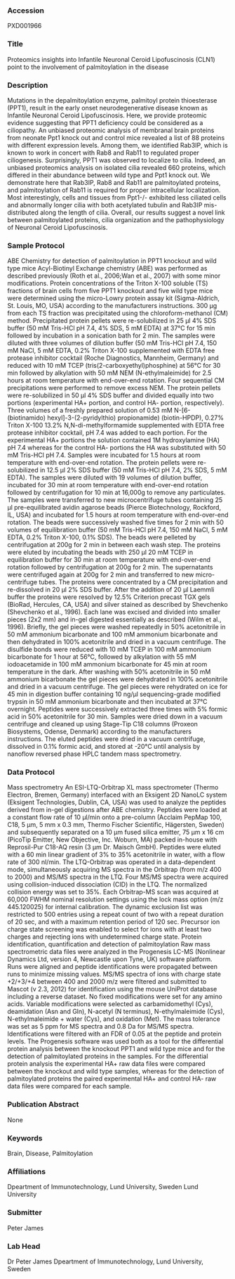 ### Accession
PXD001966

### Title
Proteomics insights into Infantile Neuronal Ceroid Lipofuscinosis (CLN1) point to the involvement of palmitoylation in the disease

### Description
Mutations in the depalmitoylation enzyme, palmitoyl protein thioesterase (PPT1), result in the early onset neurodegenerative disease known as Infantile Neuronal Ceroid Lipofuscinosis. Here, we provide proteomic evidence suggesting that PPT1 deficiency could be considered as a ciliopathy.  An unbiased proteomic analysis of membranal brain proteins from neonate Ppt1 knock out and control mice revealed a list of 88 proteins with different expression levels. Among them, we identified Rab3IP, which is known to work in concert with Rab8 and Rab11 to regulated proper ciliogenesis. Surprisingly, PPT1 was observed to localize to cilia. Indeed, an unbiased proteomics analysis on isolated cilia revealed 660 proteins, which differed in their abundance between wild type and Ppt1 knock out. We demonstrate here that Rab3IP, Rab8 and Rab11 are palmitoylated proteins, and palmitoylation of Rab11 is required for proper intracellular localization. Most interestingly, cells and tissues from Ppt1-/- exhibited less ciliated cells and abnormally longer cilia with both acetylated tubulin and Rab3IP mis-distributed along the length of cilia. Overall, our results suggest a novel link between palmitoylated proteins, cilia organization and the pathophysiology of Neuronal Ceroid Lipofuscinosis.

### Sample Protocol
ABE Chemistry for detection of palmitoylation in PPT1 knockout and wild type mice  Acyl-Biotinyl Exchange chemistry (ABE) was performed as described previously (Roth et al., 2006;Wan et al., 2007) with some minor modifications. Protein concentrations of the Triton X-100 soluble (TS) fractions of brain cells from five PPT1 knockout and five wild type mice were determined using the micro-Lowry protein assay kit (Sigma-Aldrich, St. Louis, MO, USA) according to the manufacturers instructions. 300 µg from each TS fraction was precipitated using the chloroform-methanol (CM) method. Precipitated protein pellets were re-solubilized in 25 µl 4% SDS buffer (50 mM Tris-HCl pH 7.4, 4% SDS, 5 mM EDTA) at 37°C for 15 min followed by incubation in a sonication bath for 2 min. The samples were diluted with three volumes of dilution buffer (50 mM Tris-HCl pH 7.4, 150 mM NaCl, 5 mM EDTA, 0.2% Triton X-100 supplemented with EDTA free protease inhibitor cocktail (Roche Diagnostics, Mannheim, Germany) and reduced with 10 mM TCEP (tris(2-carboxyethyl)phosphine) at 56°C for 30 min followed by alkylation with 50 mM NEM (N-ethylmaleimide) for 2.5 hours at room temperature with end-over-end rotation. Four sequential CM precipitations were performed to remove excess NEM. The protein pellets were re-solubilized in 50 μl 4% SDS buffer and divided equally into two portions (experimental HA+ portion, and control HA- portion, respectively). Three volumes of a freshly prepared solution of 0.53 mM N-[6-(biotinamido) hexyl]-3-(2-pyridylthio) propionamide) (biotin-HPDP), 0.27% Triton X-100 13.2% N,N-di-methylformamide supplemented with EDTA free protease inhibitor cocktail, pH 7.4 was added to each portion. For the experimental HA+ portions the solution contained 1M hydroxylamine (HA) pH 7.4 whereas for the control HA- portions the HA was substituted with 50 mM Tris-HCl pH 7.4. Samples were incubated for 1.5 hours at room temperature with end-over-end rotation. The protein pellets were re-solubilized in 12.5 μl 2% SDS buffer (50 mM Tris-HCl pH 7.4, 2% SDS, 5 mM EDTA). The samples were diluted with 19 volumes of dilution buffer, incubated for 30 min at room temperature with end-over-end rotation followed by centrifugation for 10 min at 16,000g to remove any particulates. The samples were transferred to new microcentrifuge tubes containing 25 μl pre-equilibrated avidin agarose beads (Pierce Biotechnology, Rockford, IL, USA) and incubated for 1.5 hours at room temperature with end-over-end rotation. The beads were successively washed five times for 2 min with 50 volumes of equilibration buffer (50 mM Tris-HCl pH 7.4, 150 mM NaCl, 5 mM EDTA, 0.2% Triton X-100, 0.1% SDS). The beads were pelleted by centrifugation at 200g for 2 min in between each wash step. The proteins were eluted by incubating the beads with 250 μl 20 mM TCEP in equilibration buffer for 30 min at room temperature with end-over-end rotation followed by centrifugation at 200g for 2 min. The supernatants were centrifuged again at 200g for 2 min and transferred to new micro-centrifuge tubes. The proteins were concentrated by a CM precipitation and re-dissolved in 20 μl 2% SDS buffer. After the addition of 20 μl Laemmli buffer the proteins were resolved by 12.5% Criterion precast TGX gels (BioRad, Hercules, CA, USA) and silver stained as described by Shevchenko (Shevchenko et al., 1996). Each lane was excised and divided into smaller pieces (2x2 mm) and in-gel digested essentially as described (Wilm et al., 1996). Briefly, the gel pieces were washed repeatedly in 50% acetonitrile in 50 mM ammonium bicarbonate and 100 mM ammonium bicarbonate and then dehydrated in 100% acetonitrile and dried in a vacuum centrifuge. The disulfide bonds were reduced with 10 mM TCEP in 100 mM ammonium bicarbonate for 1 hour at 56°C, followed by alkylation with 55 mM iodoacetamide in 100 mM ammonium bicarbonate for 45 min at room temperature in the dark. After washing with 50% acetonitrile in 50 mM ammonium bicarbonate the gel pieces were dehydrated in 100% acetonitrile and dried in a vacuum centrifuge. The gel pieces were rehydrated on ice for 45 min in digestion buffer containing 10 ng/μl sequencing-grade modified trypsin in 50 mM ammonium bicarbonate and then incubated at 37°C overnight. Peptides were successively extracted three times with 5% formic acid in 50% acetonitrile for 30 min. Samples were dried down in a vacuum centrifuge and cleaned up using Stage-Tip C18 columns (Proxeon Biosystems, Odense, Denmark) according to the manufacturers instructions. The eluted peptides were dried in a vacuum centrifuge, dissolved in 0.1% formic acid, and stored at -20°C until analysis by nanoflow reversed phase HPLC tandem mass spectrometry.

### Data Protocol
Mass spectrometry An ESI-LTQ-Orbitrap XL mass spectrometer (Thermo Electron, Bremen, Germany) interfaced with an Eksigent 2D NanoLC system (Eksigent Technologies, Dublin, CA, USA) was used to analyze the peptides derived from in-gel digestions after ABE chemistry. Peptides were loaded at a constant flow rate of 10 μl/min onto a pre-column (Acclaim PepMap 100, C18, 5 μm, 5 mm x 0.3 mm, Thermo Fischer Scientific, Hägersten, Sweden) and subsequently separated on a 10 μm fused silica emitter, 75 μm x 16 cm (PicoTip Emitter, New Objective, Inc. Woburn, MA) packed in-house with Reprosil-Pur C18-AQ resin (3 μm Dr. Maisch GmbH). Peptides were eluted with a 60 min linear gradient of 3% to 35% acetonitrile in water, with a flow rate of 300 nl/min. The LTQ-Orbitrap was operated in a data-dependent mode, simultaneously acquiring MS spectra in the Orbitrap (from m/z 400 to 2000) and MS/MS spectra in the LTQ. Four MS/MS spectra were acquired using collision-induced dissociation (CID) in the LTQ. The normalized collision energy was set to 35%. Each Orbitrap-MS scan was acquired at 60,000 FWHM nominal resolution settings using the lock mass option (m/z 445.120025) for internal calibration. The dynamic exclusion list was restricted to 500 entries using a repeat count of two with a repeat duration of 20 sec, and with a maximum retention period of 120 sec. Precursor ion charge state screening was enabled to select for ions with at least two charges and rejecting ions with undetermined charge state.  Protein identification, quantification and detection of palmitoylation Raw mass spectrometric data files were analyzed in the Progenesis LC-MS (Nonlinear Dynamics Ltd, version 4, Newcastle upon Tyne, UK) software platform. Runs were aligned and peptide identifications were propagated between runs to minimize missing values. MS/MS spectra of ions with charge state +2/+3/+4 between 400 and 2000 m/z were filtered and submitted to Mascot (v 2.3, 2012) for identification using the mouse UniProt database including a reverse dataset. No fixed modifications were set for any amino acids. Variable modifications were selected as carbamidomethyl (Cys), deamidation (Asn and Gln), N-acetyl (N terminus), N-ethylmaleimide (Cys), N-ethylmaleimide + water (Cys), and oxidation (Met). The mass tolerance was set as 5 ppm for MS spectra and 0.8 Da for MS/MS spectra. Identifications were filtered with an FDR of 0.05 at the peptide and protein levels. The Progenesis software was used both as a tool for the differential protein analysis between the knockout PPT1 and wild type mice and for the detection of palmitoylated proteins in the samples. For the differential protein analysis the experimental HA+ raw data files were compared between the knockout and wild type samples, whereas for the detection of palmitoylated proteins the paired experimental HA+ and control HA- raw data files were compared for each sample.

### Publication Abstract
None

### Keywords
Brain, Disease, Palmitoylation

### Affiliations
Dpeartment of Immunotechnology, Lund University, Sweden
Lund University

### Submitter
Peter James

### Lab Head
Dr Peter James
Dpeartment of Immunotechnology, Lund University, Sweden


